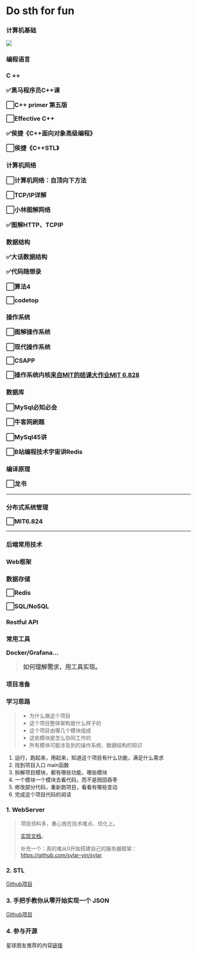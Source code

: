 <h1>Do sth for fun</h1>


<h3> 计算机基础</h3> 


![](http://pic.shixiaocaia.fun/202301241635615.png)

<h3> 编程语言<h3> 

**C ++**

✅黑马程序员C++课

⬜C++ primer 第五版

⬜Effective C++

✅侯捷《C++面向对象高级编程》

⬜侯捷《C++STL》

<h3> 计算机网络

⬜计算机网络：自顶向下方法

⬜TCP/IP详解

⬜小林图解网络

✅图解HTTP、TCPIP

<h3> 数据结构

✅大话数据结构

✅代码随想录

⬜算法4

⬜codetop

<h3> 操作系统

⬜图解操作系统

⬜现代操作系统

⬜CSAPP

⬜操作系统内核[来自MIT的结课大作业MIT 6.828](https://github.com/woai3c/MIT6.828)

<h3> 数据库

⬜MySql必知必会

⬜牛客网刷题

⬜MySql45讲

⬜B站编程技术宇宙讲Redis

<h3> 编译原理

⬜龙书

---

<h3> 分布式系统管理

⬜MIT6.824

---

<h3> 后端常用技术

<h3> Web框架

<h3> 数据存储

⬜Redis

⬜SQL/NoSQL

<h3> Restful API

<h3> 常用工具

Docker/Grafana...

> 如何理解需求，用工具实现。

<h3> 项目准备

<h3>学习思路</h3>

> - 为什么做这个项目
> - 这个项目整体架构是什么样子的
> - 这个项目由哪几个模块组成
> - 这些模块是怎么协同工作的
> - 所有模块可能涉及到的操作系统、数据结构的知识

1. 运行，跑起来，用起来，知道这个项目有什么功能，满足什么需求 
2.  找到项目入口 main函数 
3.  拆解项目模块，都有哪些功能，哪些模块 
4.  一个模块一个模块去看代码，而不是囫囵吞枣
5.  修改部分代码，重新跑项目，看看有哪些变动 
6.  完成这个项目代码的阅读

<h3>1. WebServer</h3>

> 项目资料多，重心放在技术难点、优化上。
>
> [实现文档](https://docsify.shixiaocaia.fun/#/02MyWeb/README)。
>
> 补充一个：真的难从0开始搭建自己的服务器框架：https://github.com/sylar-yin/sylar
<h3>2. STL</h3>

[Github项目](https://github.com/Alinshans/MyTinySTL)


<h3>3. 手把手教你从零开始实现一个 JSON</h3>

[Github项目](https://github.com/miloyip/json-tutorial)

<h3>4. 参与开源</h3>

星球朋友推荐的内容[链接](https://erdengk.github.io/gsoc-analyse/)
